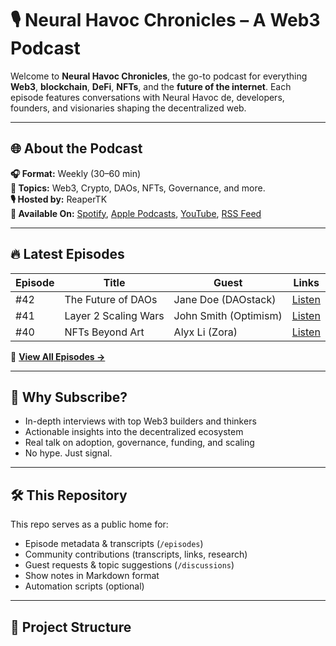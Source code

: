 # 🎙️ Neural Havoc Chronicles – A Web3 Podcast

Welcome to **Neural Havoc Chronicles**, the go-to podcast for everything **Web3**, **blockchain**, **DeFi**, **NFTs**, and the **future of the internet**. Each episode features conversations with Neural Havoc de, developers, founders, and visionaries shaping the decentralized web.

---

## 🌐 About the Podcast

**🎧 Format:** Weekly (30–60 min)  
**📡 Topics:** Web3, Crypto, DAOs, NFTs, Governance, and more.  
**🎙️ Hosted by:** ReaperTK  
**📍 Available On:** [Spotify](#), [Apple Podcasts](#), [YouTube](#), [RSS Feed](#)

---

## 🔥 Latest Episodes

| Episode | Title | Guest | Links |
|--------|-------|--------|--------|
| #42 | The Future of DAOs | Jane Doe (DAOstack) | [Listen](#) |
| #41 | Layer 2 Scaling Wars | John Smith (Optimism) | [Listen](#) |
| #40 | NFTs Beyond Art | Alyx Li (Zora) | [Listen](#) |

🔗 **[View All Episodes →](#)**

---

## 🚀 Why Subscribe?

- In-depth interviews with top Web3 builders and thinkers  
- Actionable insights into the decentralized ecosystem  
- Real talk on adoption, governance, funding, and scaling  
- No hype. Just signal.

---

## 🛠️ This Repository

This repo serves as a public home for:

- Episode metadata & transcripts (`/episodes`)
- Community contributions (transcripts, links, research)
- Guest requests & topic suggestions (`/discussions`)
- Show notes in Markdown format
- Automation scripts (optional)

---

## 📂 Project Structure

